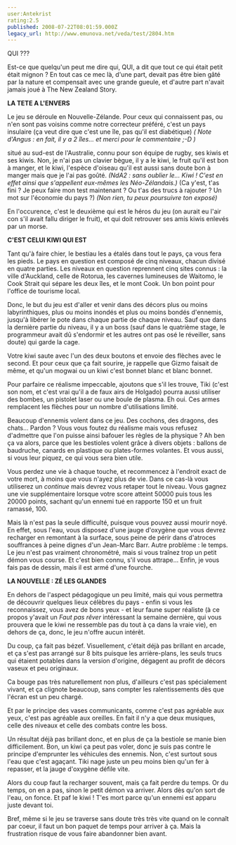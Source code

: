 ```yaml
---
user:Antekrist
rating:2.5
published: 2008-07-22T08:01:59.000Z
legacy_url: http://www.emunova.net/veda/test/2804.htm
---
```

QUI ???  

Est-ce que quelqu'un peut me dire qui, QUI, a dit que tout ce qui était petit était mignon ? En tout cas ce mec là, d'une part, devait pas être bien gâté par la nature et compensait avec une grande gueule, et d'autre part n'avait jamais joué à The New Zealand Story.  

  

**LA TETE A L'ENVERS**  

Le jeu se déroule en Nouvelle-Zélande. Pour ceux qui connaissent pas, ou n'en sont pas voisins comme notre correcteur préféré, c'est un pays insulaire (ça veut dire que c'est une île, pas qu'il est diabétique) _( Note d'Angus : en fait, il y a 2 îles... et merci pour le commentaire ;-D )_   

situé au sud-est de l'Australie, connu pour son équipe de rugby, ses kiwis et ses kiwis. Non, je n'ai pas un clavier bègue, il y a le kiwi, le fruit qu'il est bon à manger, et le kiwi, l'espèce d'oiseau qu'il est aussi sans doute bon à manger mais que je l'ai pas goûté. _(NdA2 : sans oublier le... Kiwi ! C'est en effet ainsi que s'appellent eux-mêmes les Néo-Zélandais.)_ (Ca y'est, t'as fini ? Je peux faire mon test maintenant ? Ou t'as des trucs à rajouter ? Un mot sur l'économie du pays ?) _(Non rien, tu peux poursuivre ton exposé)_  

En l'occurence, c'est le deuxième qui est le héros du jeu (on aurait eu l'air con s'il avait fallu diriger le fruit), et qui doit retrouver ses amis kiwis enlevés par un morse.  

  

**C'EST CELUI KIWI QUI EST**  

Tant qu'à faire chier, le bestiau les a étalés dans tout le pays, ça vous fera les pieds. Le pays en question est composé de cinq niveaux, chacun divisé en quatre parties. Les niveaux en question reprennent cinq sites connus : la ville d'Auckland, celle de Rotorua, les cavernes lumineuses de Waitomo, le Cook Strait qui sépare les deux îles, et le mont Cook. Un bon point pour l'office de tourisme local.  

Donc, le but du jeu est d'aller et venir dans des décors plus ou moins labyrinthiques, plus ou moins inondés et plus ou moins bondés d'ennemis, jusqu'à libérer le pote dans chaque partie de chaque niveau. Sauf que dans la dernière partie du niveau, il y a un boss (sauf dans le quatrième stage, le programmeur avait dû s'endormir et les autres ont pas osé le réveiller, sans doute) qui garde la cage.  

Votre kiwi saute avec l'un des deux boutons et envoie des flèches avec le second. Et pour ceux que ça fait sourire, je rappelle que Gizmo faisait de même, et qu'un mogwai ou un kiwi c'est bonnet blanc et blanc bonnet.  

Pour parfaire ce réalisme impeccable, ajoutons que s'il les trouve, Tiki (c'est son nom, et c'est vrai qu'il a de faux airs de Holgado) pourra aussi utiliser des bombes, un pistolet laser ou une boule de plasma. Eh oui. Ces armes remplacent les flèches pour un nombre d'utilisations limité.  

Beaucoup d'ennemis volent dans ce jeu. Des cochons, des dragons, des chats... Pardon ? Vous vous foutez du réalisme mais vous refusez d'admettre que l'on puisse ainsi bafouer les règles de la physique ? Ah ben ça va alors, parce que les bestioles volent grâce à divers objets : ballons de baudruche, canards en plastique ou plates-formes volantes. Et vous aussi, si vous leur piquez, ce qui vous sera bien utile.  

Vous perdez une vie à chaque touche, et recommencez à l'endroit exact de votre mort, à moins que vous n'ayez plus de vie. Dans ce cas-là vous utiliserez un _continue_ mais devrez vous retaper tout le niveau. Vous gagnez une vie supplémentaire lorsque votre score atteint 50000 puis tous les 20000 points, sachant qu'un ennemi tué en rapporte 150 et un fruit ramassé, 100\.  

Mais là n'est pas la seule difficulté, puisque vous pouvez aussi mourir noyé. En effet, sous l'eau, vous disposez d'une jauge d'oxygène que vous devrez recharger en remontant à la surface, sous peine de périr dans d'atroces souffrances à peine dignes d'un Jean-Marc Barr. Autre problème : le temps. Le jeu n'est pas vraiment chronométré, mais si vous traînez trop un petit démon vous course. Et c'est bien connu, s'il vous attrape... Enfin, je vous fais pas de dessin, mais il est armé d'une fourche.  

  

**LA NOUVELLE : ZÉ LES GLANDES**  

En dehors de l'aspect pédagogique un peu limité, mais qui vous permettra de découvrir quelques lieux célèbres du pays - enfin si vous les reconnaissez, vous avez de bons yeux - et leur faune super réaliste (à ce propos y'avait un _Faut pas rêver_ intéressant la semaine dernière, qui vous prouvera que le kiwi ne ressemble pas du tout à ça dans la vraie vie), en dehors de ça, donc, le jeu n'offre aucun intérêt.  

Du coup, ça fait pas bézef. Visuellement, c'était déjà pas brillant en arcade, et ça s'est pas arrangé sur 8 bits puisque les arrière-plans, les seuls trucs qui étaient potables dans la version d'origine, dégagent au profit de décors vaseux et peu originaux.  

Ca bouge pas très naturellement non plus, d'ailleurs c'est pas spécialement vivant, et ça clignote beaucoup, sans compter les ralentissements dès que l'écran est un peu chargé.  

Et par le principe des vases communicants, comme c'est pas agréable aux yeux, c'est pas agréable aux oreilles. En fait il n'y a que deux musiques, celle des niveaux et celle des combats contre les boss.  

Un résultat déjà pas brillant donc, et en plus de ça la bestiole se manie bien difficilement. Bon, un kiwi ça peut pas voler, donc je suis pas contre le principe d'emprunter les véhicules des ennemis. Non, c'est surtout sous l'eau que c'est agaçant. Tiki nage juste un peu moins bien qu'un fer à repasser, et la jauge d'oxygène défile vite.  

Alors du coup faut la recharger souvent, mais ça fait perdre du temps. Or du temps, on en a pas, sinon le petit démon va arriver. Alors dès qu'on sort de l'eau, on fonce. Et paf le kiwi ! T'es mort parce qu'un ennemi est apparu juste devant toi.  

Bref, même si le jeu se traverse sans doute très très vite quand on le connaît par coeur, il faut un bon paquet de temps pour arriver à ça. Mais la frustration risque de vous faire abandonner bien avant.